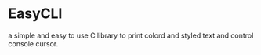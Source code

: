 # EasyCLI
 a simple and easy to use C library to print colord and styled text and control console cursor.
